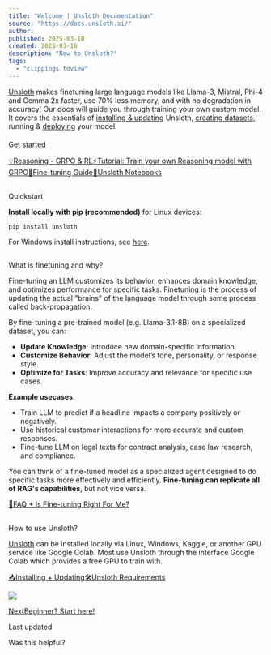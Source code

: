 ```yaml
---
title: "Welcome | Unsloth Documentation"
source: "https://docs.unsloth.ai/"
author:
published: 2025-03-10
created: 2025-03-16
description: "New to Unsloth?"
tags:
  - "clippings toview"
---
```

[Unsloth](https://github.com/unslothai/unsloth) makes finetuning large language models like Llama-3, Mistral, Phi-4 and Gemma 2x faster, use 70% less memory, and with no degradation in accuracy! Our docs will guide you through training your own custom model. It covers the essentials of [installing & updating](https://docs.unsloth.ai/get-started/fine-tuning-guide#id-5.-installing--requirements) Unsloth, [creating datasets](https://docs.unsloth.ai/basics/datasets-101), running & [deploying](https://docs.unsloth.ai/get-started/fine-tuning-guide#id-5.-running--saving-the-model) your model.

#### 

[Get started](https://docs.unsloth.ai/get-started/beginner-start-here)

[💡Reasoning - GRPO & RL](https://docs.unsloth.ai/basics/reasoning-grpo-and-rl)[⚡Tutorial: Train your own Reasoning model with GRPO](https://docs.unsloth.ai/basics/reasoning-grpo-and-rl/tutorial-train-your-own-reasoning-model-with-grpo)[🧬Fine-tuning Guide](https://docs.unsloth.ai/get-started/fine-tuning-guide)[📒Unsloth Notebooks](https://docs.unsloth.ai/get-started/unsloth-notebooks)

## 

Quickstart

**Install locally with pip (recommended)** for Linux devices:

```
pip install unsloth
```

For Windows install instructions, see [here](https://docs.unsloth.ai/get-started/installing-+-updating/windows-installation).

## 

What is finetuning and why?

Fine-tuning an LLM customizes its behavior, enhances domain knowledge, and optimizes performance for specific tasks. Finetuning is the process of updating the actual "brains" of the language model through some process called back-propagation.

By fine-tuning a pre-trained model (e.g. Llama-3.1-8B) on a specialized dataset, you can:

- **Update Knowledge**: Introduce new domain-specific information.
- **Customize Behavior**: Adjust the model’s tone, personality, or response style.
- **Optimize for Tasks**: Improve accuracy and relevance for specific use cases.

**Example usecases**:

- Train LLM to predict if a headline impacts a company positively or negatively.
- Use historical customer interactions for more accurate and custom responses.
- Fine-tune LLM on legal texts for contract analysis, case law research, and compliance.

You can think of a fine-tuned model as a specialized agent designed to do specific tasks more effectively and efficiently. **Fine-tuning can replicate all of RAG's capabilities**, but not vice versa.

[🤔FAQ + Is Fine-tuning Right For Me?](https://docs.unsloth.ai/get-started/beginner-start-here/faq-+-is-fine-tuning-right-for-me)

## 

How to use Unsloth?

[Unsloth](https://github.com/unslothai/unsloth) can be installed locally via Linux, Windows, Kaggle, or another GPU service like Google Colab. Most use Unsloth through the interface Google Colab which provides a free GPU to train with.

[📥Installing + Updating](https://docs.unsloth.ai/get-started/installing-+-updating)[🛠️Unsloth Requirements](https://docs.unsloth.ai/get-started/beginner-start-here/unsloth-requirements)

![](https://docs.unsloth.ai/~gitbook/image?url=https%3A%2F%2F3215535692-files.gitbook.io%2F%7E%2Ffiles%2Fv0%2Fb%2Fgitbook-x-prod.appspot.com%2Fo%2Fspaces%252FxhOjnexMCB3dmuQFQ2Zq%252Fuploads%252FLrqITvuoKyiMl8mqfu5B%252Flarge%2520sloth%2520wave.png%3Falt%3Dmedia%26token%3D3077792b-90ff-459d-aa52-57abcf219adf&width=768&dpr=4&quality=100&sign=5c6df706&sv=2)

[NextBeginner? Start here!](https://docs.unsloth.ai/get-started/beginner-start-here)

Last updated

Was this helpful?